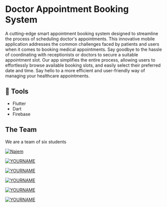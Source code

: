 
# Doctor Appointment Booking System 

A cutting-edge smart appointment booking system designed to streamline the process of scheduling doctor's appointments. This innovative mobile application addresses the common challenges faced by patients and users when it comes to booking medical appointments. Say goodbye to the hassle of coordinating with receptionists or doctors to secure a suitable appointment slot. Our app simplifies the entire process, allowing users to effortlessly browse available booking slots, and easily select their preferred date and time. Say hello to a more efficient and user-friendly way of managing your healthcare appointments.

## 🚀 Tools

- Flutter
- Dart
- Firebase


## The Team

We are a team of six students


[![Najem](https://img.shields.io/badge/Github-NajemHamo-blue.svg)](https://github.com/najemhamo)

[![YOURNAME](https://img.shields.io/badge/Github-Benjamin-Dinkelmann-blue.svg)](LINK)

[![YOURNAME](https://img.shields.io/badge/Github-GauriSingh-blue.svg)](LINK)

[![YOURNAME](https://img.shields.io/badge/Github-KishFalk-blue.svg)](LINK)

[![YOURNAME](https://img.shields.io/badge/Github-Tim-blue.svg)](LINK)

[![YOURNAME](https://img.shields.io/badge/Github-Enoch-blue.svg)](LINK)
